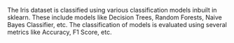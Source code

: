 The Iris dataset is classified using various classification models inbuilt in sklearn.
These include models like Decision Trees, Random Forests, Naive Bayes Classifier, etc.
The classification of models is evaluated using several metrics like Accuracy, F1 Score, etc.
